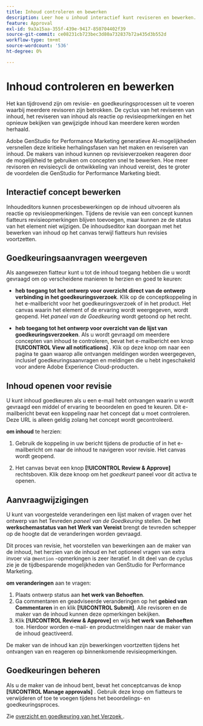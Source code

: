 ```yaml
---
title: Inhoud controleren en bewerken
description: Leer hoe u inhoud interactief kunt reviseren en bewerken.
feature: Approval
exl-id: 9a3a15aa-355f-439e-9417-850704402f39
source-git-commit: ce08231cb723bec3d80a732837b72a435d3b552d
workflow-type: tm+mt
source-wordcount: '536'
ht-degree: 0%

---
```


# Inhoud controleren en bewerken

Het kan tijdrovend zijn om revisie- en goedkeuringsprocessen uit te voeren waarbij meerdere revisoren zijn betrokken. De cyclus van het reviseren van inhoud, het reviseren van inhoud als reactie op revisieopmerkingen en het opnieuw bekijken van gewijzigde inhoud kan meerdere keren worden herhaald.

Adobe GenStudio for Performance Marketing generatieve AI-mogelijkheden versnellen deze kritieke herhalingsfasen van het maken en reviseren van inhoud. De makers van inhoud kunnen op revisieverzoeken reageren door de mogelijkheid te gebruiken om concepten snel te bewerken. Hoe meer revisoren en revisiecycli de ontwikkeling van inhoud vereist, des te groter de voordelen die GenStudio for Performance Marketing biedt.

## Interactief concept bewerken

Inhoudeditors kunnen procesbewerkingen op de inhoud uitvoeren als reactie op revisieopmerkingen. Tijdens de revisie van een concept kunnen fiatteurs revisieopmerkingen blijven toevoegen, maar kunnen ze de status van het element niet wijzigen. De inhoudseditor kan doorgaan met het bewerken van inhoud op het canvas terwijl fiatteurs hun revisies voortzetten.

## Goedkeuringsaanvragen weergeven

Als aangewezen fiatteur kunt u tot de inhoud toegang hebben die u wordt gevraagd om op verscheidene manieren te herzien en goed te keuren:

* **heb toegang tot het ontwerp voor overzicht direct van de ontwerp verbinding in het goedkeuringsverzoek**. Klik op de conceptkoppeling in het e-mailbericht voor het goedkeuringsverzoek of in het product.  Het canvas waarin het element of de ervaring wordt weergegeven, wordt geopend. Het _paneel van de Goedkeuring_ wordt getoond op het recht.

* **heb toegang tot het ontwerp voor overzicht van de lijst van goedkeuringsverzoeken**. Als u wordt gevraagd om meerdere concepten van inhoud te controleren, bevat het e-mailbericht een knop **[!UICONTROL View all notifications]** . Klik op deze knop om naar een pagina te gaan waarop alle ontvangen meldingen worden weergegeven, inclusief goedkeuringsaanvragen en meldingen die u hebt ingeschakeld voor andere Adobe Experience Cloud-producten.

## Inhoud openen voor revisie

U kunt inhoud goedkeuren als u een e-mail hebt ontvangen waarin u wordt gevraagd een middel of ervaring te beoordelen en goed te keuren. Dit e-mailbericht bevat een koppeling naar het concept dat u moet controleren. Deze URL is alleen geldig zolang het concept wordt gecontroleerd.

**om inhoud** te herzien:

1. Gebruik de koppeling in uw bericht tijdens de productie of in het e-mailbericht om naar de inhoud te navigeren voor revisie. Het canvas wordt geopend.

1. Het canvas bevat een knop **[!UICONTROL Review & Approve]** rechtsboven. Klik deze knoop om het _goedkeurt_ paneel voor dit activa te openen.

## Aanvraagwijzigingen

U kunt van voorgestelde veranderingen een lijst maken of vragen over het ontwerp van het Tevreden _paneel van de Goedkeuring_ stellen. De **het werkschemastatus van het Werk van Vereist** brengt de tevreden schepper op de hoogte dat de veranderingen worden gevraagd.

Dit proces van revisie, het voorstellen van bewerkingen aan de maker van de inhoud, het herzien van de inhoud en het optioneel vragen van extra invoer via `@mention` -opmerkingen is zeer iteratief. In dit deel van de cyclus zie je de tijdbesparende mogelijkheden van GenStudio for Performance Marketing.

**om veranderingen** aan te vragen:

1. Plaats ontwerp status aan **het werk van Behoeften**.
1. Ga commentaren en geadviseerde veranderingen op het **gebied van Commentaren** in en klik **[!UICONTROL Submit]**. Alle revisoren en de maker van de inhoud kunnen deze opmerkingen bekijken.
1. Klik **[!UICONTROL Review & Approve]** en wijs **het werk van Behoeften** toe. Hierdoor worden e-mail- en productmeldingen naar de maker van de inhoud geactiveerd.

De maker van de inhoud kan zijn bewerkingen voortzetten tijdens het ontvangen van en reageren op binnenkomende revisieopmerkingen.

## Goedkeuringen beheren

Als u de maker van de inhoud bent, bevat het conceptcanvas de knop **[!UICONTROL Manage approvals]** . Gebruik deze knop om fiatteurs te verwijderen of toe te voegen tijdens het beoordelings- en goedkeuringsproces.

Zie [ overzicht en goedkeuring van het Verzoek ](./request-review.md).

